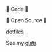 :robot: Code :robot:

🤟 Open Source 🤟

[dotfiles](https://github.com/weedz/dotfiles)

See my [gists](https://gist.github.com/weedz)
